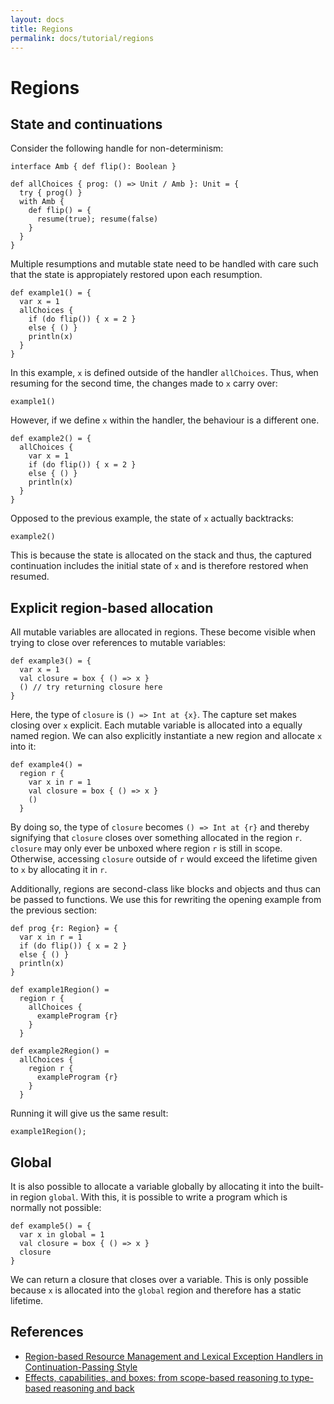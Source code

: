 ```yaml
---
layout: docs
title: Regions
permalink: docs/tutorial/regions
---
```


# Regions

## State and continuations

Consider the following handle for non-determinism:

```
interface Amb { def flip(): Boolean }

def allChoices { prog: () => Unit / Amb }: Unit = {
  try { prog() }
  with Amb {
    def flip() = {
      resume(true); resume(false)
    }
  }
}
```

Multiple resumptions and mutable state need to be handled with care such that the state is appropiately restored upon each resumption.

```
def example1() = {
  var x = 1
  allChoices {
    if (do flip()) { x = 2 }
    else { () }
    println(x)
  }
}
```

In this example, `x` is defined outside of the handler `allChoices`. Thus, when resuming for the second time, the changes made to `x` carry over:

```effekt:repl
example1()
```

However, if we define `x` within the handler, the behaviour is a different one.

```
def example2() = {
  allChoices {
    var x = 1
    if (do flip()) { x = 2 }
    else { () }
    println(x)
  }
}
```

Opposed to the previous example, the state of `x` actually backtracks:

```effekt:repl
example2()
```

This is because the state is allocated on the stack and thus, the captured continuation includes the initial state of `x` and is therefore restored when resumed.

## Explicit region-based allocation

All mutable variables are allocated in regions. These become visible when trying to close over references to mutable variables:

```
def example3() = {
  var x = 1
  val closure = box { () => x }
  () // try returning closure here
}
```

Here, the type of `closure` is `() => Int at {x}`. The capture set makes closing over `x` explicit. Each mutable variable is allocated into a equally named region.
We can also explicitly instantiate a new region and allocate `x` into it:

```
def example4() =
  region r {
    var x in r = 1
    val closure = box { () => x }
    ()
  }
```

By doing so, the type of `closure` becomes `() => Int at {r}` and thereby signifying that `closure` closes over something allocated in the region `r`.
`closure` may only ever be unboxed where region `r` is still in scope. Otherwise, accessing `closure` outside of `r` would exceed the lifetime given to `x` by allocating it in `r`.

Additionally, regions are second-class like blocks and objects and thus can be passed to functions. We use this for rewriting the opening example from the previous section:

```
def prog {r: Region} = {
  var x in r = 1
  if (do flip()) { x = 2 }
  else { () }
  println(x)
}

def example1Region() =
  region r {
    allChoices {
      exampleProgram {r}
    }
  }

def example2Region() =
  allChoices {
    region r {
      exampleProgram {r}
    }
  }
```

Running it will give us the same result:

```effekt:repl
example1Region();
```

## Global

It is also possible to allocate a variable globally by allocating it into the built-in region `global`. With this, it is possible to write a program which is normally not possible:

```
def example5() = {
  var x in global = 1
  val closure = box { () => x }
  closure
}
```

We can return a closure that closes over a variable. This is only possible because `x` is allocated into the `global` region and therefore has a static lifetime.

## References

- [Region-based Resource Management and Lexical Exception Handlers in Continuation-Passing Style](https://link.springer.com/chapter/10.1007/978-3-030-99336-8_18)
- [Effects, capabilities, and boxes: from scope-based reasoning to type-based reasoning and back](https://dl.acm.org/doi/10.1145/3527320)
